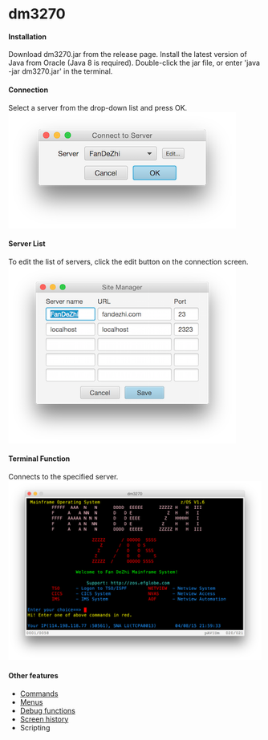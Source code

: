# dm3270
#### Installation
Download dm3270.jar from the release page. Install the latest version of Java from Oracle (Java 8 is required). Double-click the jar file, or enter 'java -jar dm3270.jar' in the terminal.
#### Connection
Select a server from the drop-down list and press OK.  
![Default Connection](resources/connect1.png?raw=true "default connection")
#### Server List
To edit the list of servers, click the edit button on the connection screen.  
![Sites](resources/sitelist.png?raw=true "site list")
#### Terminal Function
Connects to the specified server.  
![Terminal screen](resources/terminal.png?raw=true "dm3270")
#### Other features
* [Commands](resources/commands.md)
* [Menus](resources/menus.md)
* [Debug functions](resources/functions.md)
* [Screen history](resources/history.md)
* Scripting
